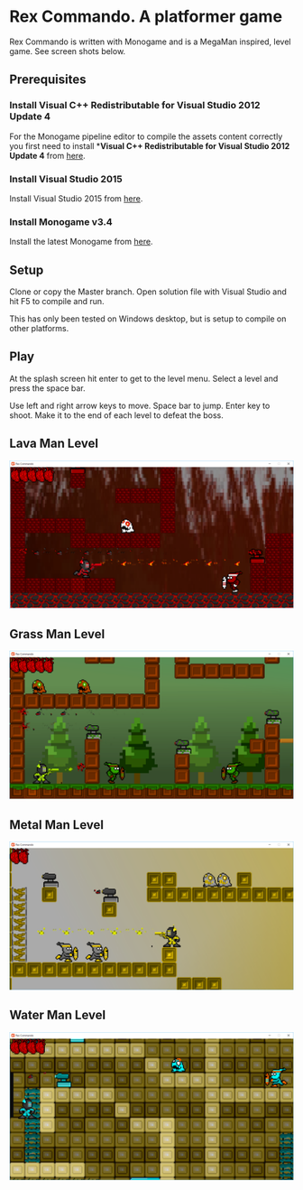 <properties
   pageTitle="Rex Commando is a platformer game written with Monogame"
   description="Rex Commando is a MegaMan styled platformer game that uses Monogame"
   authors="Mark Fussell, Levi Fussell, Marlon Fussell"/>


# Rex Commando. A platformer game
Rex Commando is written with Monogame and is a MegaMan inspired, level game. See screen shots below.

## Prerequisites

### Install Visual C++ Redistributable for Visual Studio 2012 Update 4
For the Monogame pipeline editor to compile the assets content correctly you first need to install ***Visual C++ Redistributable for Visual Studio 2012 Update 4** from [here][1].

### Install Visual Studio 2015
Install Visual Studio 2015 from [here][2].

### Install Monogame v3.4
Install the latest Monogame from [here][3].


## Setup
Clone or copy the Master branch. Open solution file with Visual Studio and hit F5 to compile and run.

This has only been tested on Windows desktop, but is setup to compile on other platforms.

## Play
At the splash screen hit enter to get to the level menu. Select a level and press the space bar.

Use left and right arrow keys to move. Space bar to jump. Enter key to shoot. Make it to the end of each level to defeat the boss.

## Lava Man Level
![Rex Commando level][4]

## Grass Man Level
![Rex Commando level][5]

## Metal Man Level
![Rex Commando level][6]

## Water Man Level
![Rex Commando level][7]

[1]: https://www.microsoft.com/en-NZ/download/details.aspx?id=30679 "Visual C++ Redistributable for Visual Studio 2012 Update 4"
[2]: https://www.visualstudio.com/downloads/download-visual-studio-vs.aspx "Install Visual Studio 2015"
[3]: http://www.monogame.net/2015/04/29/monogame-3-4/ "Monogame"
[4]: RexCommando1.png
[5]: RexCommando2.png
[6]: RexCommando3.png
[7]: RexCommando4.png